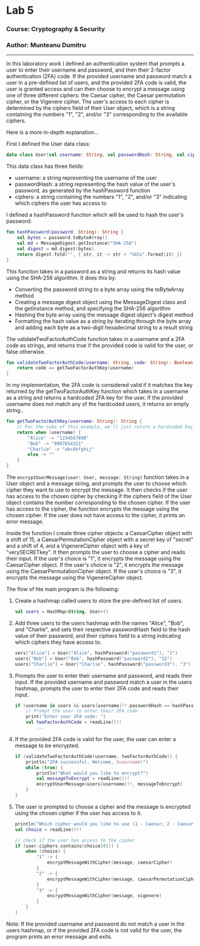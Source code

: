 # Lab 5

### Course: Cryptography & Security
### Author: Munteanu Dumitru

----

In this laboratory work I defined an authentication system that prompts a user to enter their username and password, and then their 2-factor authentication (2FA) code. If the provided username and password match a user in a pre-defined list of users, and the provided 2FA code is valid, the user is granted access and can then choose to encrypt a message using one of three different ciphers: the Caesar cipher, the Caesar permutation cipher, or the Vigenere cipher. The user's access to each cipher is determined by the ciphers field of their User object, which is a string containing the numbers "1", "2", and/or "3" corresponding to the available ciphers.

Here is a more in-depth explanation...

First I defined the User data class:
```kotlin
data class User(val username: String, val passwordHash: String, val ciphers: String)
```
This data class has three fields:
- username: a string representing the username of the user
- passwordHash: a string representing the hash value of the user's password, as generated by the hashPassword function
- ciphers: a string containing the numbers "1", "2", and/or "3" indicating which ciphers the user has access to

I defined a hashPassword function which will be used to hash the user's password:
```kotlin
fun hashPassword(password: String): String {
    val bytes = password.toByteArray()
    val md = MessageDigest.getInstance("SHA-256")
    val digest = md.digest(bytes)
    return digest.fold("", { str, it -> str + "%02x".format(it) })
}
```
This function takes in a password as a string and returns its hash value using the SHA-256 algorithm. It does this by:
- Converting the password string to a byte array using the toByteArray method
- Creating a message digest object using the MessageDigest class and the getInstance method, and specifying the SHA-256 algorithm
- Hashing the byte array using the message digest object's digest method
- Formatting the hash value as a string by iterating through the byte array and adding each byte as a two-digit hexadecimal string to a result string

The validateTwoFactorAuthCode function takes in a username and a 2FA code as strings, and returns true if the provided code is valid for the user, or false otherwise.
```kotlin
fun validateTwoFactorAuthCode(username: String, code: String): Boolean {
    return code == getTwoFactorAuthKey(username)
}
```
In my implementation, the 2FA code is considered valid if it matches the key returned by the getTwoFactorAuthKey function which takes in a username as a string and returns a hardcoded 2FA key for the user. If the provided username does not match any of the hardcoded users, it returns an empty string..
```kotlin
fun getTwoFactorAuthKey(username: String): String {
    // For the sake of this example, we'll just return a hardcoded key for each user
    return when (username) {
        "Alice" -> "1234567890"
        "Bob" -> "0987654321"
        "Charlie" -> "abcdefghij"
        else -> ""
    }
}
```

The `encryptUserMessage(user: User, message: String)` function takes in a User object and a message string, and prompts the user to choose which cipher they want to use to encrypt the message. It then checks if the user has access to the chosen cipher by checking if the ciphers field of the User object contains the number corresponding to the chosen cipher. If the user has access to the cipher, the function encrypts the message using the chosen cipher. If the user does not have access to the cipher, it prints an error message.

Inside the function I create three cipher objects: a CaesarCipher object with a shift of 15, a CaesarPermutationCipher object with a secret key of "secret" and a shift of 4, and a VigenereCipher object with a key of "verySECRETkey". It then prompts the user to choose a cipher and reads their input. If the user's choice is "1", it encrypts the message using the CaesarCipher object. If the user's choice is "2", it encrypts the message using the CaesarPermutationCipher object. If the user's choice is "3", it encrypts the message using the VigenereCipher object.

The flow of hte main program is the following:
1. Create a hashmap called users to store the pre-defined list of users.
    ```kotlin
    val users = HashMap<String, User>()
    ```
2. Add three users to the users hashmap with the names "Alice", "Bob", and "Charlie", and sets their respective passwordHash field to the hash value of their password, and their ciphers field to a string indicating which ciphers they have access to.
    ```kotlin
    sers["Alice"] = User("Alice", hashPassword("password1"), "1")
    users["Bob"] = User("Bob", hashPassword("password2"), "12")
    users["Charlie"] = User("Charlie", hashPassword("password3"), "3")
    ```
3. Prompts the user to enter their username and password, and reads their input. If the provided username and password match a user in the users hashmap, prompts the user to enter their 2FA code and reads their input.
    ```kotlin
    if (username in users && users[username]!!.passwordHash == hashPassword(password)) {
        // Prompt the user to enter their 2FA code
        print("Enter your 2FA code: ")
        val twoFactorAuthCode = readLine()!!
            ...
    ```
4. If the provided 2FA code is valid for the user, the user can enter a message to be encrypted. 
    ```kotlin
    if (validateTwoFactorAuthCode(username, twoFactorAuthCode)) {
        println("2FA successful. Welcome, $username!")
        while (true) {
            println("What would you like to encrypt?")
            val messageToEncrypt = readLine()!!
            encryptUserMessage(users[username]!!, messageToEncrypt)
        }
    }
    ```
5. The user is prompted to choose a cipher and the message is encrypted using the chosen cipher if the user has access to it.
    ```kotlin
    println("Which cipher would you like to use (1 - Caesar; 2 - Caesar with permutation; 3 - Vigenere)")
    val choice = readLine()!!
    
    // check if the user has access to the cipher
    if (user.ciphers.contains(choice[0])) {
        when (choice) {
            "1" -> {
                encryptMessageWithCipher(message, caesarCipher)
            }
            "2" -> {
                encryptMessageWithCipher(message, caesarPermutationCipher)
            }
            "3" -> {
                encryptMessageWithCipher(message, vigenere)
            }
        }
    }
    ```
   

Note: If the provided username and password do not match a user in the users hashmap, or if the provided 2FA code is not valid for the user, the program prints an error message and exits.

